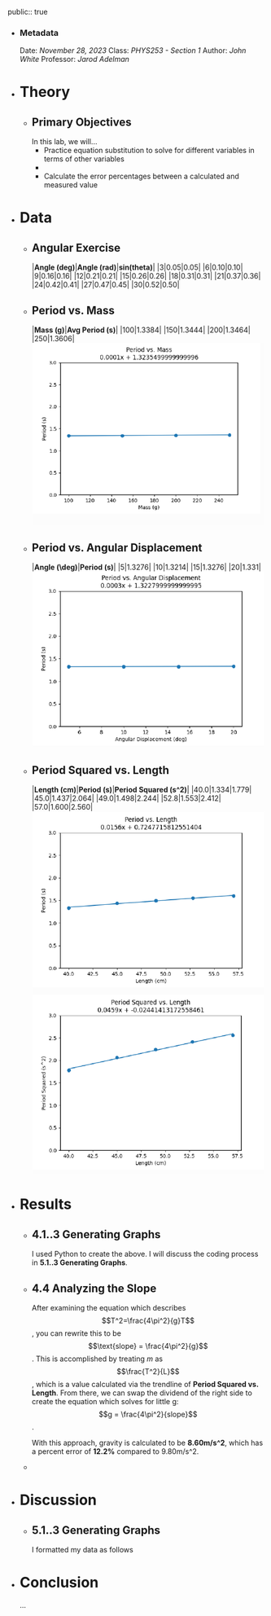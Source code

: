 public:: true

- ### Metadata
  Date: *November 28, 2023*
  Class: *PHYS253 - Section 1*
  Author: *John White*
  Professor: *Jarod Adelman*
- # Theory
	- ## Primary Objectives
	  In this lab, we will...
	  * Practice equation substitution to solve for different variables in terms of other variables
	  * 
	  * Calculate the error percentages between a calculated and measured value
- # Data
	- ## Angular Exercise
	  |**Angle (deg)**|**Angle (rad)**|**sin(theta)**|
	  |3|0.05|0.05|
	  |6|0.10|0.10|
	  |9|0.16|0.16|
	  |12|0.21|0.21|
	  |15|0.26|0.26|
	  |18|0.31|0.31|
	  |21|0.37|0.36|
	  |24|0.42|0.41|
	  |27|0.47|0.45|
	  |30|0.52|0.50|
	- ## Period vs. Mass
	  |**Mass (g)**|**Avg Period (s)**|
	  |100|1.3384|
	  |150|1.3444|
	  |200|1.3464|
	  |250|1.3606|
	  ![image.png](../assets/image_1701802278514_0.png)
	- ## Period vs. Angular Displacement
	  |**Angle (\deg)**|**Period (s)**|
	  |5|1.3276|
	  |10|1.3214|
	  |15|1.3276|
	  |20|1.331|
	  ![image.png](../assets/image_1701802287584_0.png)
	- ## Period Squared vs. Length
	  |**Length (cm)**|**Period (s)**|**Period Squared (s^2)**|
	  |40.0|1.334|1.779|
	  |45.0|1.437|2.064|
	  |49.0|1.498|2.244|
	  |52.8|1.553|2.412|
	  |57.0|1.600|2.560|
	  ![image.png](../assets/image_1701802269964_0.png) 
	  ![image.png](../assets/image_1701802264773_0.png)
- # Results
	- ## 4.1..3 Generating Graphs
	  I used Python to create the above. I will discuss the coding process in **5.1..3 Generating Graphs**.
	- ## 4.4 Analyzing the Slope
	  After examining the equation which describes $$T^2=\frac{4\pi^2}{g}T$$, you can rewrite this to be $$\text{slope} = \frac{4\pi^2}{g}$$. This is accomplished by treating $m$ as $$\frac{T^2}{L}$$, which is a value calculated via the trendline of **Period Squared vs. Length**. From there, we can swap the dividend of the right side to create the equation which solves for little g: $$g = \frac{4\pi^2}{slope}$$.
	  
	  With this approach, gravity is calculated to be **8.60m/s^2**, which has a percent error of **12.2%** compared to 9.80m/s^2.
	-
- # Discussion
	- ## 5.1..3 Generating Graphs
	  I formatted my data as follows
- # Conclusion
  ...